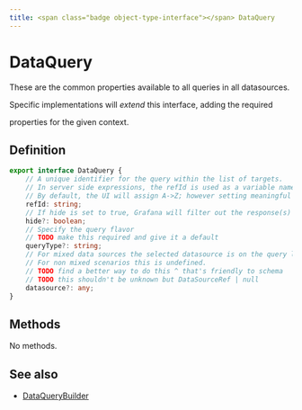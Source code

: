 ```yaml
---
title: <span class="badge object-type-interface"></span> DataQuery
---
```

# <span class="badge object-type-interface"></span> DataQuery

These are the common properties available to all queries in all datasources.

Specific implementations will *extend* this interface, adding the required

properties for the given context.

## Definition

```typescript
export interface DataQuery {
	// A unique identifier for the query within the list of targets.
	// In server side expressions, the refId is used as a variable name to identify results.
	// By default, the UI will assign A->Z; however setting meaningful names may be useful.
	refId: string;
	// If hide is set to true, Grafana will filter out the response(s) associated with this query before returning it to the panel.
	hide?: boolean;
	// Specify the query flavor
	// TODO make this required and give it a default
	queryType?: string;
	// For mixed data sources the selected datasource is on the query level.
	// For non mixed scenarios this is undefined.
	// TODO find a better way to do this ^ that's friendly to schema
	// TODO this shouldn't be unknown but DataSourceRef | null
	datasource?: any;
}

```
## Methods

No methods.
## See also

 * <span class="badge builder"></span> [DataQueryBuilder](./builder-DataQueryBuilder.md)
